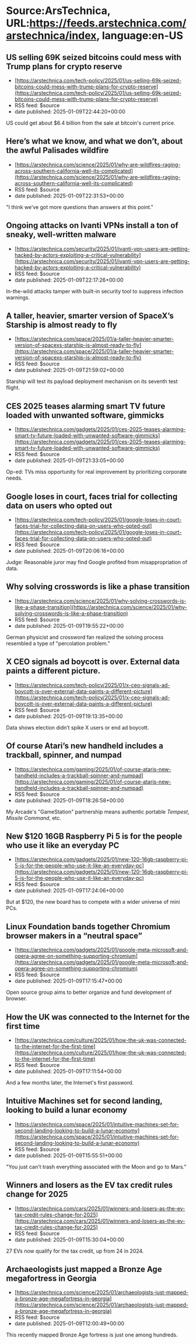 # Source:ArsTechnica, URL:https://feeds.arstechnica.com/arstechnica/index, language:en-US

## US selling 69K seized bitcoins could mess with Trump plans for crypto reserve
 - [https://arstechnica.com/tech-policy/2025/01/us-selling-69k-seized-bitcoins-could-mess-with-trump-plans-for-crypto-reserve](https://arstechnica.com/tech-policy/2025/01/us-selling-69k-seized-bitcoins-could-mess-with-trump-plans-for-crypto-reserve)
 - RSS feed: $source
 - date published: 2025-01-09T22:44:20+00:00

US could get about $6.4 billion from the sale at bitcoin's current price.

## Here’s what we know, and what we don’t, about the awful Palisades wildfire
 - [https://arstechnica.com/science/2025/01/why-are-wildfires-raging-across-southern-california-well-its-complicated](https://arstechnica.com/science/2025/01/why-are-wildfires-raging-across-southern-california-well-its-complicated)
 - RSS feed: $source
 - date published: 2025-01-09T22:31:53+00:00

"I think we’ve got more questions than answers at this point."

## Ongoing attacks on Ivanti VPNs install a ton of sneaky, well-written malware
 - [https://arstechnica.com/security/2025/01/ivanti-vpn-users-are-getting-hacked-by-actors-exploiting-a-critical-vulnerability](https://arstechnica.com/security/2025/01/ivanti-vpn-users-are-getting-hacked-by-actors-exploiting-a-critical-vulnerability)
 - RSS feed: $source
 - date published: 2025-01-09T22:17:26+00:00

In-the-wild attacks tamper with built-in security tool to suppress infection warnings.

## A taller, heavier, smarter version of SpaceX’s Starship is almost ready to fly
 - [https://arstechnica.com/space/2025/01/a-taller-heavier-smarter-version-of-spacexs-starship-is-almost-ready-to-fly](https://arstechnica.com/space/2025/01/a-taller-heavier-smarter-version-of-spacexs-starship-is-almost-ready-to-fly)
 - RSS feed: $source
 - date published: 2025-01-09T21:59:02+00:00

Starship will test its payload deployment mechanism on its seventh test flight.

## CES 2025 teases alarming smart TV future loaded with unwanted software, gimmicks
 - [https://arstechnica.com/gadgets/2025/01/ces-2025-teases-alarming-smart-tv-future-loaded-with-unwanted-software-gimmicks](https://arstechnica.com/gadgets/2025/01/ces-2025-teases-alarming-smart-tv-future-loaded-with-unwanted-software-gimmicks)
 - RSS feed: $source
 - date published: 2025-01-09T21:33:05+00:00

Op-ed: TVs miss opportunity for real improvement by prioritizing corporate needs.

## Google loses in court, faces trial for collecting data on users who opted out
 - [https://arstechnica.com/tech-policy/2025/01/google-loses-in-court-faces-trial-for-collecting-data-on-users-who-opted-out](https://arstechnica.com/tech-policy/2025/01/google-loses-in-court-faces-trial-for-collecting-data-on-users-who-opted-out)
 - RSS feed: $source
 - date published: 2025-01-09T20:06:16+00:00

Judge: Reasonable juror may find Google profited from misappropriation of data.

## Why solving crosswords is like a phase transition
 - [https://arstechnica.com/science/2025/01/why-solving-crosswords-is-like-a-phase-transition](https://arstechnica.com/science/2025/01/why-solving-crosswords-is-like-a-phase-transition)
 - RSS feed: $source
 - date published: 2025-01-09T19:55:22+00:00

German physicist and crossword fan realized the solving process resembled a type of "percolation problem."

## X CEO signals ad boycott is over. External data paints a different picture.
 - [https://arstechnica.com/tech-policy/2025/01/x-ceo-signals-ad-boycott-is-over-external-data-paints-a-different-picture](https://arstechnica.com/tech-policy/2025/01/x-ceo-signals-ad-boycott-is-over-external-data-paints-a-different-picture)
 - RSS feed: $source
 - date published: 2025-01-09T19:13:35+00:00

Data shows election didn’t spike X users or end ad boycott.

## Of course Atari’s new handheld includes a trackball, spinner, and numpad
 - [https://arstechnica.com/gaming/2025/01/of-course-ataris-new-handheld-includes-a-trackball-spinner-and-numpad](https://arstechnica.com/gaming/2025/01/of-course-ataris-new-handheld-includes-a-trackball-spinner-and-numpad)
 - RSS feed: $source
 - date published: 2025-01-09T18:26:58+00:00

My Arcade's "GameStation" partnership means authentic portable <em>Tempest</em>, <em>Missile Command</em>, etc.

## New $120 16GB Raspberry Pi 5 is for the people who use it like an everyday PC
 - [https://arstechnica.com/gadgets/2025/01/new-120-16gb-raspberry-pi-5-is-for-the-people-who-use-it-like-an-everyday-pc](https://arstechnica.com/gadgets/2025/01/new-120-16gb-raspberry-pi-5-is-for-the-people-who-use-it-like-an-everyday-pc)
 - RSS feed: $source
 - date published: 2025-01-09T17:24:06+00:00

But at $120, the new board has to compete with a wider universe of mini PCs.

## Linux Foundation bands together Chromium browser makers in a “neutral space”
 - [https://arstechnica.com/gadgets/2025/01/google-meta-microsoft-and-opera-agree-on-something-supporting-chromium](https://arstechnica.com/gadgets/2025/01/google-meta-microsoft-and-opera-agree-on-something-supporting-chromium)
 - RSS feed: $source
 - date published: 2025-01-09T17:15:47+00:00

Open source group aims to better organize and fund development of browser.

## How the UK was connected to the Internet for the first time
 - [https://arstechnica.com/culture/2025/01/how-the-uk-was-connected-to-the-internet-for-the-first-time](https://arstechnica.com/culture/2025/01/how-the-uk-was-connected-to-the-internet-for-the-first-time)
 - RSS feed: $source
 - date published: 2025-01-09T17:11:54+00:00

And a few months later, the Internet's first password.

## Intuitive Machines set for second landing, looking to build a lunar economy
 - [https://arstechnica.com/space/2025/01/intuitive-machines-set-for-second-landing-looking-to-build-a-lunar-economy](https://arstechnica.com/space/2025/01/intuitive-machines-set-for-second-landing-looking-to-build-a-lunar-economy)
 - RSS feed: $source
 - date published: 2025-01-09T15:55:51+00:00

"You just can't trash everything associated with the Moon and go to Mars."

## Winners and losers as the EV tax credit rules change for 2025
 - [https://arstechnica.com/cars/2025/01/winners-and-losers-as-the-ev-tax-credit-rules-change-for-2025](https://arstechnica.com/cars/2025/01/winners-and-losers-as-the-ev-tax-credit-rules-change-for-2025)
 - RSS feed: $source
 - date published: 2025-01-09T15:30:04+00:00

27 EVs now qualify for the tax credit, up from 24 in 2024.

## Archaeologists just mapped a Bronze Age megafortress in Georgia
 - [https://arstechnica.com/science/2025/01/archaeologists-just-mapped-a-bronze-age-megafortress-in-georgia](https://arstechnica.com/science/2025/01/archaeologists-just-mapped-a-bronze-age-megafortress-in-georgia)
 - RSS feed: $source
 - date published: 2025-01-09T12:00:49+00:00

This recently mapped Bronze Age fortress is just one among hundreds.

